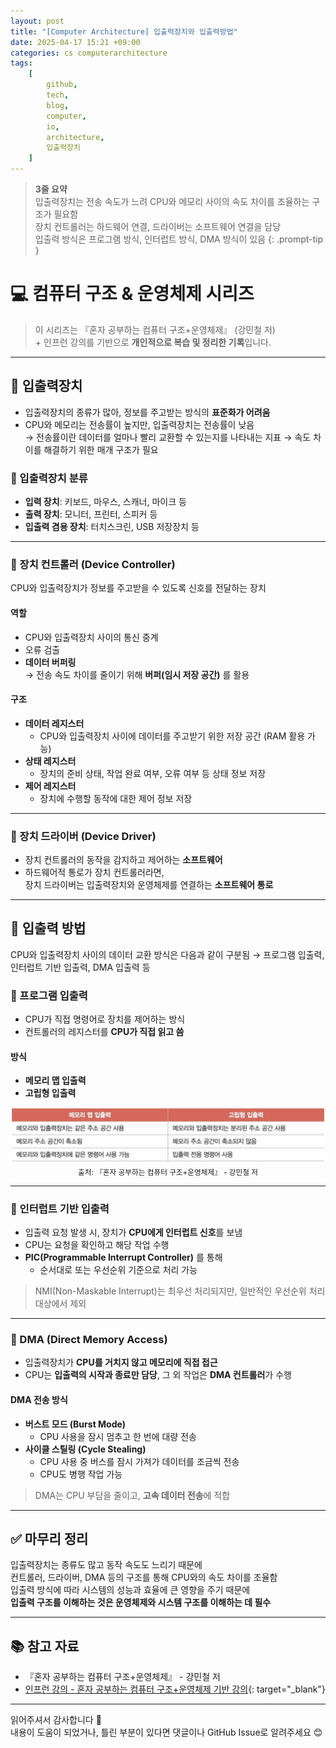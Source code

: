 ```yaml
---
layout: post
title: "[Computer Architecture] 입출력장치와 입출력방법"
date: 2025-04-17 15:21 +09:00
categories: cs computerarchitecture
tags:
    [
        github,
        tech,
        blog,
        computer,
        io,
        architecture,
        입출력장치
    ]
---
```


> **3줄 요약**
<br>입출력장치는 전송 속도가 느려 CPU와 메모리 사이의 속도 차이를 조율하는 구조가 필요함
<br>장치 컨트롤러는 하드웨어 연결, 드라이버는 소프트웨어 연결을 담당
<br>입출력 방식은 프로그램 방식, 인터럽트 방식, DMA 방식이 있음
{: .prompt-tip }

# 💻 컴퓨터 구조 & 운영체제 시리즈

> 이 시리즈는 『혼자 공부하는 컴퓨터 구조+운영체제』 (강민철 저)
> <br> + 인프런 강의를 기반으로 **개인적으로 복습 및 정리한 기록**입니다.

---

## 🔌 입출력장치

- 입출력장치의 종류가 많아, 정보를 주고받는 방식의 **표준화가 어려움**
- CPU와 메모리는 전송률이 높지만, 입출력장치는 전송률이 낮음  
  → 전송률이란 데이터를 얼마나 빨리 교환할 수 있는지를 나타내는 지표
  → 속도 차이를 해결하기 위한 매개 구조가 필요

### 🔹 입출력장치 분류

- **입력 장치**: 키보드, 마우스, 스캐너, 마이크 등  
- **출력 장치**: 모니터, 프린터, 스피커 등  
- **입출력 겸용 장치**: 터치스크린, USB 저장장치 등

---

### 🔸 장치 컨트롤러 (Device Controller)

CPU와 입출력장치가 정보를 주고받을 수 있도록 신호를 전달하는 장치

#### 역할
- CPU와 입출력장치 사이의 통신 중계
- 오류 검출
- **데이터 버퍼링**  
  → 전송 속도 차이를 줄이기 위해 **버퍼(임시 저장 공간)** 를 활용

#### 구조
- **데이터 레지스터**  
  - CPU와 입출력장치 사이에 데이터를 주고받기 위한 저장 공간 (RAM 활용 가능)
- **상태 레지스터**  
  - 장치의 준비 상태, 작업 완료 여부, 오류 여부 등 상태 정보 저장
- **제어 레지스터**  
  - 장치에 수행할 동작에 대한 제어 정보 저장

---

### 🔸 장치 드라이버 (Device Driver)

- 장치 컨트롤러의 동작을 감지하고 제어하는 **소프트웨어**
- 하드웨어적 통로가 장치 컨트롤러라면,  
  장치 드라이버는 입출력장치와 운영체제를 연결하는 **소프트웨어 통로**

---

## 🔁 입출력 방법

CPU와 입출력장치 사이의 데이터 교환 방식은 다음과 같이 구분됨
  → 프로그램 입출력, 인터럽트 기반 입출력, DMA 입출력 등

### 🧾 프로그램 입출력

- CPU가 직접 명령어로 장치를 제어하는 방식  
- 컨트롤러의 레지스터를 **CPU가 직접 읽고 씀**

#### 방식
- **메모리 맵 입출력**
- **고립형 입출력**


<div style="text-align: center;">
  <img src="assets/img/cs/io-methods.png" alt="입출력 명령어 방식">
  <sub>출처: 『혼자 공부하는 컴퓨터 구조+운영체제』 - 강민철 저</sub>
</div>

---

### 🔔 인터럽트 기반 입출력

- 입출력 요청 발생 시, 장치가 **CPU에게 인터럽트 신호**를 보냄  
- CPU는 요청을 확인하고 해당 작업 수행  
- **PIC(Programmable Interrupt Controller)** 를 통해  
  - 순서대로 또는 우선순위 기준으로 처리 가능

> NMI(Non-Maskable Interrupt)는 최우선 처리되지만, 일반적인 우선순위 처리 대상에서 제외

---

### 🚀 DMA (Direct Memory Access)

- 입출력장치가 **CPU를 거치지 않고 메모리에 직접 접근**  
- CPU는 **입출력의 시작과 종료만 담당**, 그 외 작업은 **DMA 컨트롤러**가 수행

#### DMA 전송 방식

- **버스트 모드 (Burst Mode)**  
  - CPU 사용을 잠시 멈추고 한 번에 대량 전송  
- **사이클 스틸링 (Cycle Stealing)**  
  - CPU 사용 중 버스를 잠시 가져가 데이터를 조금씩 전송  
  - CPU도 병행 작업 가능

> DMA는 CPU 부담을 줄이고, **고속 데이터 전송**에 적합

---

## ✅ 마무리 정리

입출력장치는 종류도 많고 동작 속도도 느리기 때문에  
컨트롤러, 드라이버, DMA 등의 구조를 통해 CPU와의 속도 차이를 조율함  
입출력 방식에 따라 시스템의 성능과 효율에 큰 영향을 주기 때문에  
**입출력 구조를 이해하는 것은 운영체제와 시스템 구조를 이해하는 데 필수**

---

## 📚 참고 자료

- 『혼자 공부하는 컴퓨터 구조+운영체제』 - 강민철 저  
- [인프런 강의 - 혼자 공부하는 컴퓨터 구조+운영체제 기반 강의](https://www.inflearn.com/course/%ED%98%BC%EC%9E%90-%EA%B3%B5%EB%B6%80%ED%95%98%EB%8A%94-%EC%BB%B4%ED%93%A8%ED%84%B0%EA%B5%AC%EC%A1%B0-%EC%9A%B4%EC%98%81%EC%B2%B4%EC%A0%9C){: target="_blank"}

---

읽어주셔서 감사합니다 🙌  
내용이 도움이 되었거나, 틀린 부분이 있다면 댓글이나 GitHub Issue로 알려주세요 😊
